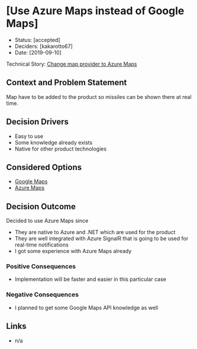 # [Use Azure Maps instead of Google Maps]

* Status: [accepted]
* Deciders: [kakarotto67]
* Date: [2019-09-10]

Technical Story: [Change map provider to Azure Maps](https://github.com/kakarotto67/mlmc/issues/3)

## Context and Problem Statement

Map have to be added to the product so missiles can be shown there at real time.

## Decision Drivers

* Easy to use
* Some knowledge already exists
* Native for other product technologies

## Considered Options

* [Google Maps](https://developers.google.com/maps/documentation/)
* [Azure Maps](https://azure.microsoft.com/en-us/services/azure-maps/)

## Decision Outcome

Decided to use Azure Maps since

* They are native to Azure and .NET which are used for the product
* They are well integrated with Azure SignalR that is going to be used for real-time notifications
* I got some experience with Azure Maps already

### Positive Consequences

* Implementation will be faster and easier in this particular case

### Negative Consequences

* I planned to get some Google Maps API knowledge as well

## Links

* n/a
